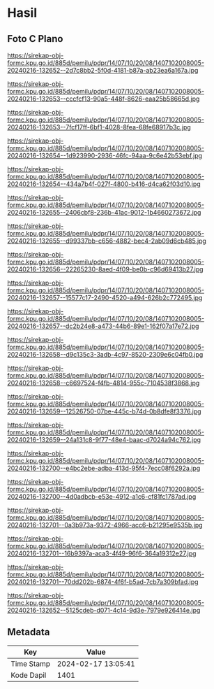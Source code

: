 # Hasil

## Foto C Plano

https://sirekap-obj-formc.kpu.go.id/885d/pemilu/pdpr/14/07/10/20/08/1407102008005-20240216-132652--2d7c8bb2-5f0d-4181-b87a-ab23ea6a167a.jpg

https://sirekap-obj-formc.kpu.go.id/885d/pemilu/pdpr/14/07/10/20/08/1407102008005-20240216-132653--cccfcf13-90a5-448f-8626-eaa25b58665d.jpg

https://sirekap-obj-formc.kpu.go.id/885d/pemilu/pdpr/14/07/10/20/08/1407102008005-20240216-132653--7fcf17ff-6bf1-4028-8fea-68fe68917b3c.jpg

https://sirekap-obj-formc.kpu.go.id/885d/pemilu/pdpr/14/07/10/20/08/1407102008005-20240216-132654--1d923990-2936-46fc-94aa-9c6e42b53ebf.jpg

https://sirekap-obj-formc.kpu.go.id/885d/pemilu/pdpr/14/07/10/20/08/1407102008005-20240216-132654--434a7b4f-027f-4800-b416-d4ca62f03d10.jpg

https://sirekap-obj-formc.kpu.go.id/885d/pemilu/pdpr/14/07/10/20/08/1407102008005-20240216-132655--2406cbf8-236b-41ac-9012-1b4660273672.jpg

https://sirekap-obj-formc.kpu.go.id/885d/pemilu/pdpr/14/07/10/20/08/1407102008005-20240216-132655--d99337bb-c656-4882-bec4-2ab09d6cb485.jpg

https://sirekap-obj-formc.kpu.go.id/885d/pemilu/pdpr/14/07/10/20/08/1407102008005-20240216-132656--22265230-8aed-4f09-be0b-c96d69413b27.jpg

https://sirekap-obj-formc.kpu.go.id/885d/pemilu/pdpr/14/07/10/20/08/1407102008005-20240216-132657--15577c17-2490-4520-a494-626b2c772495.jpg

https://sirekap-obj-formc.kpu.go.id/885d/pemilu/pdpr/14/07/10/20/08/1407102008005-20240216-132657--dc2b24e8-a473-44b6-89e1-162f07a17e72.jpg

https://sirekap-obj-formc.kpu.go.id/885d/pemilu/pdpr/14/07/10/20/08/1407102008005-20240216-132658--d9c135c3-3adb-4c97-8520-2309e6c04fb0.jpg

https://sirekap-obj-formc.kpu.go.id/885d/pemilu/pdpr/14/07/10/20/08/1407102008005-20240216-132658--c6697524-f4fb-4814-955c-7104538f3868.jpg

https://sirekap-obj-formc.kpu.go.id/885d/pemilu/pdpr/14/07/10/20/08/1407102008005-20240216-132659--12526750-07be-445c-b74d-0b8dfe8f3376.jpg

https://sirekap-obj-formc.kpu.go.id/885d/pemilu/pdpr/14/07/10/20/08/1407102008005-20240216-132659--24a131c8-9f77-48e4-baac-d7024a94c762.jpg

https://sirekap-obj-formc.kpu.go.id/885d/pemilu/pdpr/14/07/10/20/08/1407102008005-20240216-132700--e4bc2ebe-adba-413d-95f4-7ecc08f6292a.jpg

https://sirekap-obj-formc.kpu.go.id/885d/pemilu/pdpr/14/07/10/20/08/1407102008005-20240216-132700--4d0adbcb-e53e-4912-a1c6-cf81fc1787ad.jpg

https://sirekap-obj-formc.kpu.go.id/885d/pemilu/pdpr/14/07/10/20/08/1407102008005-20240216-132701--0a3b973a-9372-4966-acc6-b21295e9535b.jpg

https://sirekap-obj-formc.kpu.go.id/885d/pemilu/pdpr/14/07/10/20/08/1407102008005-20240216-132701--16b9397a-aca3-4f49-96f6-364a19312e27.jpg

https://sirekap-obj-formc.kpu.go.id/885d/pemilu/pdpr/14/07/10/20/08/1407102008005-20240216-132701--70dd202b-6874-4f6f-b5ad-7cb7a309bfad.jpg

https://sirekap-obj-formc.kpu.go.id/885d/pemilu/pdpr/14/07/10/20/08/1407102008005-20240216-132652--5125cdeb-d071-4c14-9d3e-7979e926414e.jpg


## Metadata

| Key        | Value               |
| ---------- | ------------------- |
| Time Stamp | 2024-02-17 13:05:41 |
| Kode Dapil | 1401                |



